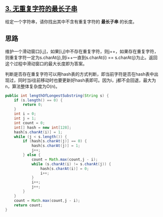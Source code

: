## [3. 无重复字符的最长子串](https://leetcode-cn.com/problems/longest-substring-without-repeating-characters/)

给定一个字符串，请你找出其中不含有重复字符的 **最长子串** 的长度。

## 思路

维护一个滑动窗口[i,j]，如果[i,j]中不存在重复字符，则j++，如果存在重复字符，则重复字符一定为s.charAt(j),则i++一直到s.charAt(i) == s.charAt(j)为止。返回这个过程中滑动窗口的最大长度即为答案。

判断是否存在重复字符可以用hash表的方式判断，即当前字符是否在hash表中出现过，同时当i往前移动时也要更新好hash表即可。因为i，j都不会回退，最大为n，算法整体复杂度为O(n)。

```java
public int lengthOfLongestSubstring(String s) {
    if (s.length() == 0) {
        return 0;
    }
    int i = 0;
    int j = 1;
    int count = 0;
    int[] hash = new int[128];
    hash[s.charAt(i)] = 1;
    while (j < s.length()) {
        if (hash[s.charAt(j)] == 0) {
            hash[s.charAt(j)] = 1;
            j++;
        } else {
            count = Math.max(count,j - i);
            while (s.charAt(i) != s.charAt(j)) {
                hash[s.charAt(i)] = 0;
                i++;
            }
            i++;
            j++;
        }
    }
    count = Math.max(count,j - i);
    return count;
}
```

